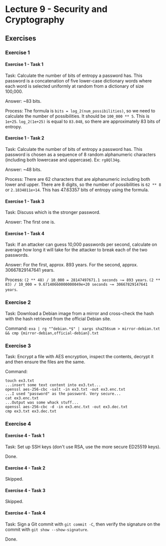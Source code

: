 # Lecture 9 - Security and Cryptography

## Exercises

### Exercise 1

#### Exercise 1 - Task 1

Task: Calculate the number of bits of entropy a password has. This password is a concatenation of five lower-case dictionary words where each word is selected uniformly at random from a dictionary of size 100,000.

Answer: ~83 bits.

Process: The formula is `bits = log_2(num_possibilities)`, so we need to calculate the number of possibilities. It should be `100_000 ** 5`. This is `1e+25`. `log_2(1e+25)` is equal to `83.048`, so there are approximately 83 bits of entropy.

#### Exercise 1 - Task 2

Task: Calculate the number of bits of entropy a password has. This password is chosen as a sequence of 8 random alphanumeric characters (including both lowercase and uppercase). Ex: `rg8Ql34g`.

Answer: ~48 bits.

Process: There are 62 characters that are alphanumeric including both lower and upper. There are 8 digits, so the number of possibilities is `62 ** 8` or `2.1834011e+14`. This has 47.63357 bits of entropy using the formula.

#### Exercise 1 - Task 3

Task: Discuss which is the stronger password.

Answer: The first one is.

#### Exercise 1 - Task 4

Task: If an attacker can guess 10,000 passwords per second, calculate on average how long it will take for the attacker to break each of the two passwords.

Answer: For the first, approx. 893 years. For the second, approx. 30667829147641 years.

Process: `(2 ** 48) / 10_000 = 28147497671.1 seconds ~= 893 years`. `(2 ** 83) / 10_000 = 9.67140660000000049e+20 seconds ~= 30667829147641 years`.

### Exercise 2

Task: Download a Debian image from a mirror and cross-check the hash with the hash retrieved from the official Debian site.

Command: `exa | rg "^debian.*$" | xargs sha256sum > mirror-debian.txt && cmp {mirror-debian,official-debian}.txt`

### Exercise 3

Task: Encrypt a file with AES encryption, inspect the contents, decrypt it and then ensure the files are the same.

Command:

```
touch ex3.txt
...insert some text content into ex3.txt...
openssl aes-256-cbc -salt -in ex3.txt -out ex3.enc.txt
...I used "password" as the password. Very secure...
cat ex3.enc.txt
...Output was some whack stuff...
openssl aes-256-cbc -d -in ex3.enc.txt -out ex3.dec.txt
cmp ex3.txt ex3.dec.txt
```

### Exercise 4

#### Exercise 4 - Task 1

Task: Set up SSH keys (don't use RSA, use the more secure ED25519 keys).

Done.

#### Exercise 4 - Task 2

Skipped.

#### Exercise 4 - Task 3

Skipped.

#### Exercise 4 - Task 4

Task: Sign a Git commit with `git commit -C`, then verify the signature on the commit with `git show --show-signature`.

Done.
